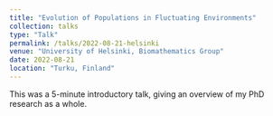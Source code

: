 ```yaml
---
title: "Evolution of Populations in Fluctuating Environments"
collection: talks
type: "Talk"
permalink: /talks/2022-08-21-helsinki
venue: "University of Helsinki, Biomathematics Group"
date: 2022-08-21
location: "Turku, Finland"
---
```


This was a 5-minute introductory talk, giving an overview of my PhD research as a whole.
